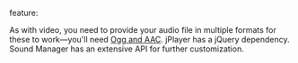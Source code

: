 feature: <audio>
status: use
tags: polyfill
kind: html
polyfillurls: [jPlayer](https://github.com/happyworm/jPlayer), [Sound Manager 2](http://www.schillmania.com/projects/soundmanager2/)

As with video, you need to provide your audio file in multiple formats for these to work&mdash;you'll need [Ogg and AAC](http://www.scirra.com/blog/44/on-html5-audio-formats-aac-and-ogg). jPlayer has a jQuery dependency. Sound Manager has an extensive API for further customization. 

